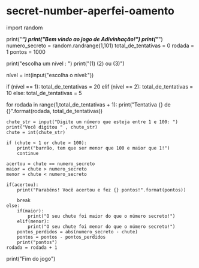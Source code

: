 # secret-number-aperfei-oamento
import random

print("*********************************")
print("Bem vindo ao jogo de Adivinhação!")
print("*********************************")
numero_secreto = random.randrange(1,101)
total_de_tentativas = 0
rodada = 1
pontos = 1000

print("escolha um nível : ")
print("(1) (2) ou (3)")

nível = int(input("escolha o nível:"))


if (nível == 1):
    total_de_tentativas = 20
elif (nível == 2):
    total_de_tentativas = 10
else:
    total_de_tentativas = 5

for rodada in range(1,total_de_tentativas + 1):
    print("Tentativa {} de {}".format(rodada, total_de_tentativas))

    chute_str = input("Digite um número que esteja entre 1 e 100: ")
    print("Você digitou " , chute_str)
    chute = int(chute_str)

    if (chute < 1 or chute > 100):
        print("burrão, tem que ser menor que 100 e maior que 1!")
        continue

    acertou = chute == numero_secreto
    maior = chute > numero_secreto
    menor = chute < numero_secreto

    if(acertou):
        print("Parabéns! Você acertou e fez {} pontos!".format(pontos))

        break
    else:
        if(maior):
            print("O seu chute foi maior do que o número secreto!")
        elif(menor):
            print("O seu chute foi menor do que o número secreto!")
        pontos_perdidos = abs(numero_secreto - chute)
        pontos = pontos - pontos_perdidos
        print("pontos")
    rodada = rodada + 1

print("Fim do jogo")
